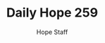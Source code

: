 ---
image: /assets/img/daily-hope-default-artwork.png
title: Daily Hope 259
number: 259
categories:
  - Daily Hope
author: Hope Staff
notes: Daily Hope 259
embed: >-
  <iframe style="border-radius:12px" src="https://open.spotify.com/embed/episode/31xzYc1NyKrFEnQqdOH3Gc?utm_source=generator" width="100%" height="352" frameBorder="0" allowfullscreen="" allow="autoplay; clipboard-write; encrypted-media; fullscreen; picture-in-picture" loading="lazy"></iframe>
---